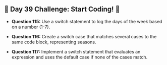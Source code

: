 ## 🚀 Day 39 Challenge: Start Coding! 🚀

- **Question 115:** Use a switch statement to log the days of the week based on a number (1-7).

- **Question 116:** Create a switch case that matches several cases to the same code block, representing seasons.

- **Question 117:** Implement a switch statement that evaluates an expression and uses the default case if none of the cases match.
